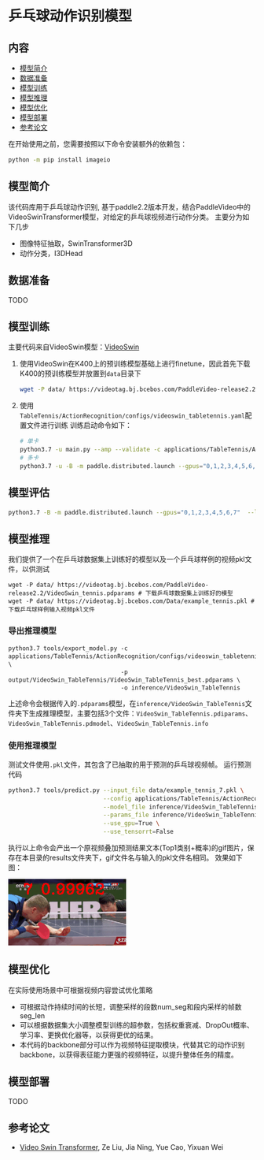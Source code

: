 # 乒乓球动作识别模型


## 内容
- [模型简介](#模型简介)
- [数据准备](#数据准备)
- [模型训练](#模型训练)
- [模型推理](#模型推理)
- [模型优化](#模型优化)
- [模型部署](#模型部署)
- [参考论文](#参考论文)

在开始使用之前，您需要按照以下命令安装额外的依赖包：
```bash
python -m pip install imageio
```

## 模型简介
该代码库用于乒乓球动作识别, 基于paddle2.2版本开发，结合PaddleVideo中的VideoSwinTransformer模型，对给定的乒乓球视频进行动作分类。
主要分为如下几步
 - 图像特征抽取，SwinTransformer3D
 - 动作分类，I3DHead


## 数据准备

TODO

## 模型训练
主要代码来自VideoSwin模型：[VideoSwin](../../../docs/zh-CN/model_zoo/recognition/videoswin.md)

1. 使用VideoSwin在K400上的预训练模型基础上进行finetune，因此首先下载K400的预训练模型并放置到`data`目录下
    ```bash
    wget -P data/ https://videotag.bj.bcebos.com/PaddleVideo-release2.2/VideoSwin_k400.pdparams
    ```

2. 使用`TableTennis/ActionRecognition/configs/videoswin_tabletennis.yaml`配置文件进行训练
    训练启动命令如下：
    ```bash
    # 单卡
    python3.7 -u main.py --amp --validate -c applications/TableTennis/ActionRecognition/configs/videoswin_tabletennis.yaml
    # 多卡
    python3.7 -u -B -m paddle.distributed.launch --gpus="0,1,2,3,4,5,6,7" --log_dir=log_videoswin_tabletennis main.py --amp --validate -c applications/TableTennis/ActionRecognition/configs/videoswin_tabletennis.yaml
    ```

## 模型评估

```bash
python3.7 -B -m paddle.distributed.launch --gpus="0,1,2,3,4,5,6,7"  --log_dir=log_videoswin_tabletennis  main.py  --test -c configs/recognition/video_swin_transformer/videoswin_tabletennis.yaml -w "output/VideoSwin_TableTennis/VideoSwin_TableTennis_best.pdparams"
```

## 模型推理

我们提供了一个在乒乓球数据集上训练好的模型以及一个乒乓球样例的视频pkl文件，以供测试
```
wget -P data/ https://videotag.bj.bcebos.com/PaddleVideo-release2.2/VideoSwin_tennis.pdparams # 下载乒乓球数据集上训练好的模型
wget -P data/ https://videotag.bj.bcebos.com/Data/example_tennis.pkl # 下载乒乓球样例输入视频pkl文件
```

### 导出推理模型
```
python3.7 tools/export_model.py -c applications/TableTennis/ActionRecognition/configs/videoswin_tabletennis.yaml \
                                -p output/VideoSwin_TableTennis/VideoSwin_TableTennis_best.pdparams \
                                -o inference/VideoSwin_TableTennis
```
上述命令会根据传入的`.pdparams`模型，在`inference/VideoSwin_TableTennis`文件夹下生成推理模型，主要包括3个文件：`VideoSwin_TableTennis.pdiparams`、`VideoSwin_TableTennis.pdmodel`、`VideoSwin_TableTennis.info`

### 使用推理模型
测试文件使用`.pkl`文件，其包含了已抽取的用于预测的乒乓球视频帧。
运行预测代码
```bash
python3.7 tools/predict.py --input_file data/example_tennis_7.pkl \
                           --config applications/TableTennis/ActionRecognition/configs/videoswin_tabletennis.yaml \
                           --model_file inference/VideoSwin_TableTennis/VideoSwin_TableTennis.pdmodel \
                           --params_file inference/VideoSwin_TableTennis/VideoSwin_TableTennis.pdiparams \
                           --use_gpu=True \
                           --use_tensorrt=False
```
执行以上命令会产出一个原视频叠加预测结果文本(Top1类别+概率)的gif图片，保存在本目录的results文件夹下，gif文件名与输入的pkl文件名相同。
效果如下图：

![example_7.gif](results/example_tennis_7.gif)


## 模型优化
在实际使用场景中可根据视频内容尝试优化策略
- 可根据动作持续时间的长短，调整采样的段数num_seg和段内采样的帧数seg_len
- 可以根据数据集大小调整模型训练的超参数，包括权重衰减、DropOut概率、学习率、更换优化器等，以获得更优的结果。
- 本代码的backbone部分可以作为视频特征提取模块，代替其它的动作识别backbone，以获得表征能力更强的视频特征，以提升整体任务的精度。


## 模型部署
TODO


## 参考论文

- [Video Swin Transformer](https://arxiv.org/pdf/2106.13230.pdf), Ze Liu, Jia Ning, Yue Cao, Yixuan Wei
